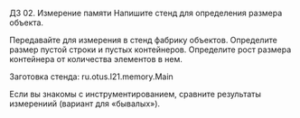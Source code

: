 ДЗ 02. Измерение памяти
Напишите стенд для определения размера объекта.

Передавайте для измерения в стенд фабрику объектов.
Определите размер пустой строки и пустых контейнеров.
Определите рост размера контейнера от количества
элементов в нем.

Заготовка стенда: ru.otus.l21.memory.Main

Если вы знакомы с инструментированием, сравните результаты
измерениий (вариант для «бывалых»).